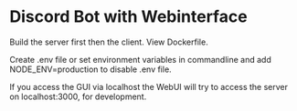 # Discord Bot with Webinterface

Build the server first then the client. View Dockerfile.

Create .env file or set environment variables in commandline and add NODE_ENV=production to disable .env file.

If you access the GUI via localhost the WebUI will try to access the server on localhost:3000, for development.
